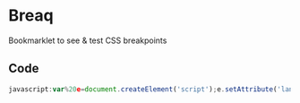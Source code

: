 Breaq
=====

Bookmarklet to see &amp; test CSS breakpoints


Code
-----

```js
javascript:var%20e=document.createElement('script');e.setAttribute('language','javascript');e.setAttribute('src','https://rawgithub.com/Pixel418/Breaq/master/breaq.js');document.body.appendChild(e);void(0);
```

